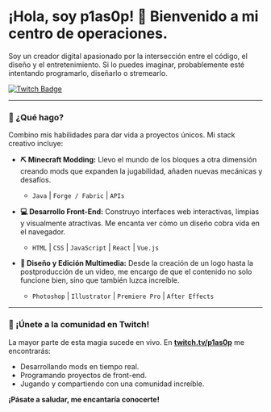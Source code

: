 # ¡Hola, soy p1as0p! 👋 Bienvenido a mi centro de operaciones.

Soy un creador digital apasionado por la intersección entre el código, el diseño y el entretenimiento. Si lo puedes imaginar, probablemente esté intentando programarlo, diseñarlo o stremearlo.

<a href="https://twitch.tv/p1as0p" target="_blank">
  <img src="https://img.shields.io/badge/Twitch-p1as0p-9146FF?style=for-the-badge&logo=twitch&logoColor=white" alt="Twitch Badge"/>
</a>

---

### 👾 ¿Qué hago?

Combino mis habilidades para dar vida a proyectos únicos. Mi stack creativo incluye:

* **⛏️ Minecraft Modding:** Llevo el mundo de los bloques a otra dimensión creando mods que expanden la jugabilidad, añaden nuevas mecánicas y desafíos.
    * `Java` | `Forge / Fabric` | `APIs`

* **💻 Desarrollo Front-End:** Construyo interfaces web interactivas, limpias y visualmente atractivas. Me encanta ver cómo un diseño cobra vida en el navegador.
    * `HTML` | `CSS` | `JavaScript` | `React` | `Vue.js`

* **🎨 Diseño y Edición Multimedia:** Desde la creación de un logo hasta la postproducción de un video, me encargo de que el contenido no solo funcione bien, sino que también luzca increíble.
    * `Photoshop` | `Illustrator` | `Premiere Pro` | `After Effects`

---

### 🔴 ¡Únete a la comunidad en Twitch!

La mayor parte de esta magia sucede en vivo. En [**twitch.tv/p1as0p**](https://twitch.tv/p1as0p) me encontrarás:
* Desarrollando mods en tiempo real.
* Programando proyectos de front-end.
* Jugando y compartiendo con una comunidad increíble.

**¡Pásate a saludar, me encantaría conocerte!**
